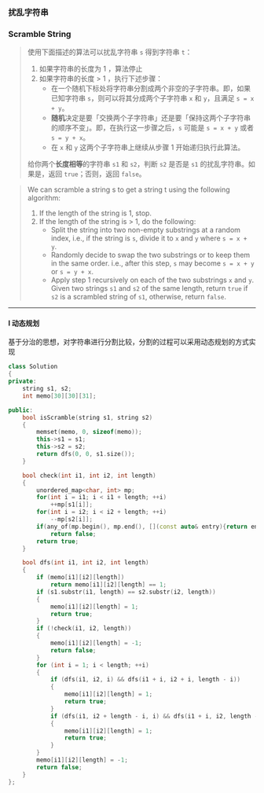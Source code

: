 ### 扰乱字符串
### Scramble String

> 使用下面描述的算法可以扰乱字符串 `s` 得到字符串 `t`：  
> 1. 如果字符串的长度为 1 ，算法停止  
> 2. 如果字符串的长度 > 1 ，执行下述步骤：  
>    - 在一个随机下标处将字符串分割成两个非空的子字符串。即，如果已知字符串 `s`，则可以将其分成两个子字符串 `x` 和 `y`，且满足 `s = x + y`。  
>    - **随机**决定是要「交换两个子字符串」还是要「保持这两个子字符串的顺序不变」。即，在执行这一步骤之后，`s` 可能是 `s = x + y` 或者 `s = y + x`。  
>    - 在 `x` 和 `y` 这两个子字符串上继续从步骤 1 开始递归执行此算法。  
> 
> 给你两个**长度相等**的字符串 `s1` 和 `s2`，判断 `s2` 是否是 `s1` 的扰乱字符串。如果是，返回 `true`；否则，返回 `false`。  

> We can scramble a string s to get a string t using the following algorithm:  
> 1. If the length of the string is 1, stop.  
> 2. If the length of the string is > 1, do the following:  
>    - Split the string into two non-empty substrings at a random index, i.e., if the string is `s`, divide it to `x` and `y` where `s = x + y`.  
>    - Randomly decide to swap the two substrings or to keep them in the same order. i.e., after this step, `s` may become `s = x + y` or `s = y + x`.  
>    - Apply step 1 recursively on each of the two substrings `x` and `y`.  
> Given two strings `s1` and `s2` of the same length, return `true` if `s2` is a scrambled string of `s1`, otherwise, return `false`.  

----------

#### I 动态规划

基于分治的思想，对字符串进行分割比较，分割的过程可以采用动态规划的方式实现  

```cpp
class Solution 
{
private:
    string s1, s2;
    int memo[30][30][31];

public:
    bool isScramble(string s1, string s2) 
    {
        memset(memo, 0, sizeof(memo));
        this->s1 = s1;
        this->s2 = s2;
        return dfs(0, 0, s1.size());
    }

    bool check(int i1, int i2, int length)
    {
        unordered_map<char, int> mp;
        for(int i = i1; i < i1 + length; ++i)
            ++mp[s1[i]];
        for(int i = i2; i < i2 + length; ++i)
            --mp[s2[i]];
        if(any_of(mp.begin(), mp.end(), [](const auto& entry){return entry.second != 0;}))
            return false;
        return true;
    }

    bool dfs(int i1, int i2, int length) 
    {
        if (memo[i1][i2][length])
            return memo[i1][i2][length] == 1;
        if (s1.substr(i1, length) == s2.substr(i2, length)) 
        {
            memo[i1][i2][length] = 1;
            return true;
        }
        if (!check(i1, i2, length)) 
        {
            memo[i1][i2][length] = -1;
            return false;
        }
        for (int i = 1; i < length; ++i) 
        {
            if (dfs(i1, i2, i) && dfs(i1 + i, i2 + i, length - i)) 
            {
                memo[i1][i2][length] = 1;
                return true;
            }
            if (dfs(i1, i2 + length - i, i) && dfs(i1 + i, i2, length - i)) 
            {
                memo[i1][i2][length] = 1;
                return true;
            }
        }
        memo[i1][i2][length] = -1;
        return false;
    }
};
```
